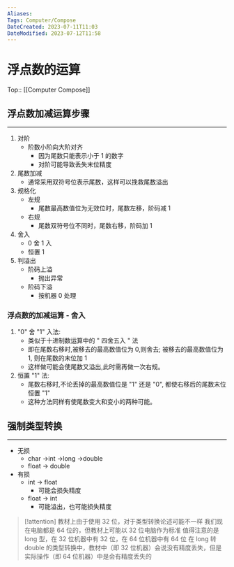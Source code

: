 ```yaml
---
Aliases: 
Tags: Computer/Compose 
DateCreated: 2023-07-11T11:03
DateModified: 2023-07-12T11:58
---
```

# 浮点数的运算
Top:: [[Computer Compose]]

## 浮点数加减运算步骤
---
1. 对阶
	- 阶数小阶向大阶对齐
		- 因为尾数只能表示小于 1 的数字
		- 对阶可能导致丢失末位精度
2. 尾数加减
	- 通常采用双符号位表示尾数，这样可以挽救尾数溢出
3. 规格化
	- 左规
		- 尾数最高数值位为无效位时，尾数左移，阶码减 1
	- 右规
		- 尾数双符号位不同时，尾数右移，阶码加 1
4. 舍入
	- 0 舍 1 入
	- 恒置 1
5. 判溢出
	- 阶码上溢
		- 抛出异常
	- 阶码下溢
		- 按机器 0 处理

### 浮点数的加减运算 - 舍入

1. "0" 舍 "1" 入法:
	- 类似于十进制数运算中的 " 四舍五入 " 法
	- 即在尾数右移时,被移去的最高数值位为 0,则舍去; 被移去的最高数值位为 1, 则在尾数的末位加 1
	- 这样做可能会使尾数又溢出,此时需再做一次右规。
2. 恒置 "1" 法:
	- 尾数右移时,不论丢掉的最高数值位是 "1" 还是 "0", 都使右移后的尾数末位恒置 "1"
	- 这种方法同样有使尾数变大和变小的两种可能。

## 强制类型转换
---
- 无损
	- char ->int ->long ->double
	- float -> double
- 有损
	- int -> float
		- 可能会损失精度
	- float -> int
		- 可能溢出，也可能损失精度

> [!attention] 教材上由于使用 32 位，对于类型转换论述可能不一样
> 我们现在电脑都是 64 位的，但教材上可能以 32 位电脑作为标准
> 值得注意的是 long 型，在 32 位机器中有 32 位，在 64 位机器中有 64 位
> 在 long 转 double 的类型转换中，教材中（即 32 位机器）会说没有精度丢失，但是实际操作（即 64 位机器）中是会有精度丢失的
